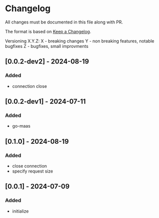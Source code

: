 # Changelog

All changes must be documented in this file along with PR.

The format is based on [Keep a Changelog](https://keepachangelog.com/en/1.0.0/).

Versioning  X.Y.Z:
 X - breaking changes
 Y - non breaking features, notable bugfixes
 Z - bugfixes, small improvments

## [0.0.2-dev2] - 2024-08-19
### Added
- connection close

## [0.0.2-dev1] - 2024-07-11
### Added
- go-maas

## [0.1.0] - 2024-08-19
### Added
- close connection
- specify request size

## [0.0.1] - 2024-07-09
### Added
- initialize
